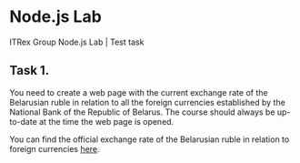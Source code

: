 # Node.js Lab
ITRex Group Node.js Lab | Test task 

## Task 1.

You need to create a web page with the current exchange rate of the Belarusian ruble in relation to all the foreign currencies established by the National Bank of the Republic of Belarus. The course should always be up-to-date at the time the web page is opened.

You can find the official exchange rate of the Belarusian ruble in relation to foreign currencies [here](https://www.nbrb.by/statistics/rates/ratesdaily.asp).
